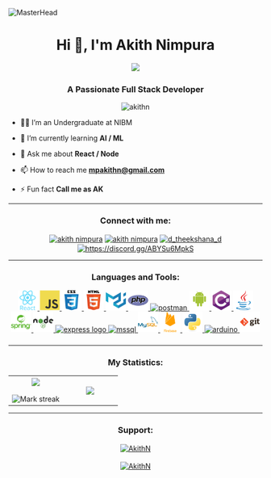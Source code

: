![MasterHead](https://th.bing.com/th/id/R.618f083c61a7460ce0a6064319af41bd?rik=xVh09emgHbJ7GA&pid=ImgRaw&r=0)
<h1 align="center">Hi 👋, I'm Akith Nimpura</h1>

<p align="center" ><img  src = "https://github.com/7oSkaaa/7oSkaaa/blob/main/Images/about_me.gif?raw=true" width = 150px></p>
<h3 align="center">A Passionate Full Stack Developer</h3>
<p align="center"> <img src="https://komarev.com/ghpvc/?username=akithn&label=Profile%20views&color=0e75b6&style=flat" alt="akithn" /> </p>



- 🧑‍🎓 I’m an Undergraduate at NIBM

- 🌱 I’m currently learning **AI / ML** 

- 💬 Ask me about **React / Node**

- 📫 How to reach me **mpakithn@gmail.com**

- ⚡ Fun fact **Call me as AK**
  
---

<h3 align="center">Connect with me:</h3>
<p align="center">
<a href="https://www.linkedin.com/in/akith-nimpura-5825b2282/" target="blank"><img align="center" src="https://raw.githubusercontent.com/rahuldkjain/github-profile-readme-generator/master/src/images/icons/Social/linked-in-alt.svg" alt="akith nimpura" height="30" width="40" /></a>
<a href="https://web.facebook.com/akith.nimpura" target="blank"><img align="center" src="https://raw.githubusercontent.com/rahuldkjain/github-profile-readme-generator/master/src/images/icons/Social/facebook.svg" alt="akith nimpura" height="30" width="40" /></a>
<a href="https://www.instagram.com/akith_nimpura/?hl=en" target="blank"><img align="center" src="https://raw.githubusercontent.com/rahuldkjain/github-profile-readme-generator/master/src/images/icons/Social/instagram.svg" alt="d_theekshana_d" height="30" width="40" /></a>
<a href="https://discord.com/channels/@me"><img align="center" src="https://raw.githubusercontent.com/rahuldkjain/github-profile-readme-generator/master/src/images/icons/Social/discord.svg" alt="https://discord.gg/ABYSu6MpkS" height="30" width="40" /></a></p>

---

<h3 align="center">Languages and Tools:</h3>
<p align="center"> 
  <a href="https://reactjs.org/" target="_blank" rel="noreferrer"> <img src="https://raw.githubusercontent.com/devicons/devicon/master/icons/react/react-original-wordmark.svg" alt="react" width="40" height="40"/> </a> 
  <a href="https://developer.mozilla.org/en-US/docs/Web/JavaScript" target="_blank" rel="noreferrer"> <img src="https://raw.githubusercontent.com/devicons/devicon/master/icons/javascript/javascript-original.svg" alt="javascript" width="40" height="40"/> </a>
  <a href="https://www.w3schools.com/css/" target="_blank" rel="noreferrer"> <img src="https://raw.githubusercontent.com/devicons/devicon/master/icons/css3/css3-original-wordmark.svg" alt="css3" width="40" height="40"/> </a> 
  <a href="https://www.w3.org/html/" target="_blank" rel="noreferrer"> <img src="https://raw.githubusercontent.com/devicons/devicon/master/icons/html5/html5-original-wordmark.svg" alt="html5" width="40" height="40"/> </a>
<!--   <a href="" target="_blank" rel="noreferrer"> <img src="https://github.com/devicons/devicon/blob/master/icons/redux/redux-original.svg" title="Redux" alt="Redux " width="40" height="40"/> </a> -->
  <a href="" target="_blank" rel="noreferrer"> <img src="https://github.com/devicons/devicon/blob/master/icons/materialui/materialui-original.svg" title="Material UI" alt="Material UI" width="40" height="40"/> </a>
  <a href="https://www.php.net" target="_blank" rel="noreferrer"> <img src="https://raw.githubusercontent.com/devicons/devicon/master/icons/php/php-original.svg" alt="php" width="40" height="40"/> </a>
  <a href="https://postman.com" target="_blank" rel="noreferrer"> <img src="https://www.vectorlogo.zone/logos/getpostman/getpostman-icon.svg" alt="postman" width="40" height="40"/> </a> 
  <a href="https://developer.android.com" target="_blank" rel="noreferrer"> <img src="https://raw.githubusercontent.com/devicons/devicon/master/icons/android/android-original-wordmark.svg" alt="android" width="40" height="40"/> </a> 
  <a href="https://www.w3schools.com/cs/" target="_blank" rel="noreferrer"> <img src="https://raw.githubusercontent.com/devicons/devicon/master/icons/csharp/csharp-original.svg" alt="csharp" width="40" height="40"/> </a> 
  <a href="https://www.java.com" target="_blank" rel="noreferrer"> <img src="https://raw.githubusercontent.com/devicons/devicon/master/icons/java/java-original.svg" alt="java" width="40" height="40"/> </a>
  <a href="" target="_blank" rel="noreferrer"> <img src="https://github.com/devicons/devicon/blob/master/icons/spring/spring-original-wordmark.svg" title="Spring" alt="Spring" width="40" height="40"/> </a>
  <a href="" target="_blank" rel="noreferrer"> <img src="https://github.com/devicons/devicon/blob/master/icons/nodejs/nodejs-original-wordmark.svg" title="NodeJS" alt="NodeJS" width="40" height="40"/> </a>
  <a href="" target="_blank" rel="noreferrer"> <img src="https://cdn.jsdelivr.net/gh/devicons/devicon/icons/express/express-original.svg" height="40" alt="express logo"  width="40"/> </a>
  <a href="https://www.microsoft.com/en-us/sql-server" target="_blank" rel="noreferrer"> <img src="https://www.svgrepo.com/show/303229/microsoft-sql-server-logo.svg" alt="mssql" width="40" height="40"/> </a> 
  <a href="https://www.mysql.com/" target="_blank" rel="noreferrer"> <img src="https://raw.githubusercontent.com/devicons/devicon/master/icons/mysql/mysql-original-wordmark.svg" alt="mysql" width="40" height="40"/> </a>
  <a href="" target="_blank" rel="noreferrer"> <img src="https://github.com/devicons/devicon/blob/master/icons/firebase/firebase-plain-wordmark.svg" title="Firebase" alt="Firebase" width="40" height="40"/> </a>
  <a href="https://www.python.org" target="_blank" rel="noreferrer"> <img src="https://raw.githubusercontent.com/devicons/devicon/master/icons/python/python-original.svg" alt="python" width="40" height="40"/> </a> 
  <a href="https://www.arduino.cc/" target="_blank" rel="noreferrer"> <img src="https://cdn.worldvectorlogo.com/logos/arduino-1.svg" alt="arduino" width="40" height="40"/> </a>
  <a href="" target="_blank" rel="noreferrer"> <img src="https://github.com/devicons/devicon/blob/master/icons/git/git-original-wordmark.svg" title="Git" **alt="Git" width="40" height="40"/> </a>
  
###
---

<h3 align="center">My Statistics:</h3>
<p align="center">
<table align="center">
<tr border="none">
<td width="50%" align="center">
  
  <img  align="center"  src="https://github-readme-stats.vercel.app/api?username=AkithN&theme=dark&show_icons=true&count_private=true" />
  <br></br>
  <img  title="🔥 Get streak stats for your profile at git.io/streak-stats" alt="Mark streak" src="https://github-readme-streak-stats.herokuapp.com/?user=AkithN&theme=dark&hide_border=false" /> 
</td>
<td width="50%" align="center">

  <img  align="center"  src="https://github-readme-stats.anuraghazra1.vercel.app/api/top-langs/?username=AkithN&theme=dark&hide_border=false&no-bg=true&no-frame=true&langs_count=10"/>
  
  </td>
</tr>
</table>

---
<h3 align="center">Support:</h3>
<p align="center">
  <a href="https://www.buymeacoffee.com/AkithN"> <img align="center" src="https://cdn.buymeacoffee.com/buttons/v2/default-yellow.png" height="50" width="210" alt="AkithN" /></a><br><br>
  <a href="https://ko-fi.com/AkithN"> <img align="center" src="https://cdn.ko-fi.com/cdn/kofi3.png?v=3" height="50" width="210" alt="AkithN" /></a></p><br><br>
